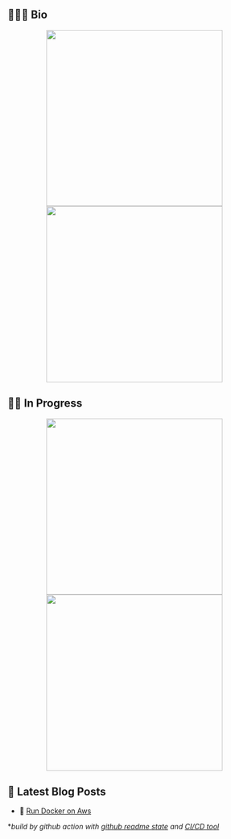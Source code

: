 ## 👨🏻‍💻 Bio

<p align=center>
    <a href="https://github.com/yusianglin11010">
      <img align="center" src="https://github-readme-stats-git-masterrstaa-rickstaa.vercel.app/api?username=yusianglin11010&show_icons=true&theme=tokyonight&count_private=true" width="350"/>
    </a>
    <a href="https://github.com/yusianglin11010">
      <img align="center" src="https://github-readme-stats-git-masterrstaa-rickstaa.vercel.app/api/top-langs?username=yusianglin11010&layout=compact&theme=tokyonight" width="350"/>
    </a>
</p>

## 🏃🏻 In Progress
<p align=center>
    <a href="https://github.com/yusianglin11010/neko-sekai">
      <img align="center" src="https://github-readme-stats-git-masterrstaa-rickstaa.vercel.app/api/pin/?username=yusianglin11010&repo=neko-sekai&theme=tokyonight" width="350"/>
    </a>
    <a href="https://github.com/yusianglin11010/nihongo-hit">
      <img align="center" src="https://github-readme-stats-git-masterrstaa-rickstaa.vercel.app/api/pin/?username=yusianglin11010&repo=nihongo-hit&theme=tokyonight" width="350"/>
    </a>
</p>

## 📖 Latest Blog Posts
<!-- BLOG-POST-LIST:START -->
 - 📗 [Run Docker on Aws](https://yusianglin11010.github.io/2023/01/docker-on-aws/)<!-- BLOG-POST-LIST:END -->


**build by github action with [github readme state](https://github.com/anuraghazra/github-readme-stats#github-extra-pins) and [CI/CD tool](https://github.com/gautamkrishnar/blog-post-workflow)*